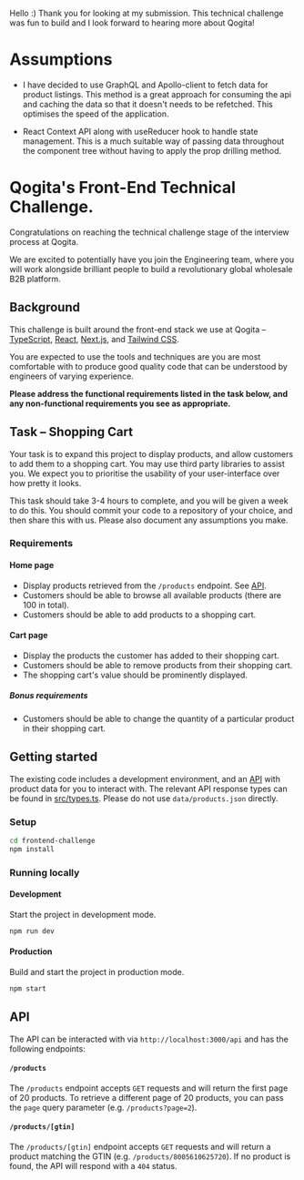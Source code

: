 Hello :) Thank you for looking at my submission. This technical challenge was fun to build and I look forward to hearing more about Qogita!

# Assumptions

- I have decided to use GraphQL and Apollo-client to fetch data for product listings. This method is a great approach for consuming the api and caching the data so that it doesn't needs to be refetched. This optimises the speed of the application.

- React Context API along with useReducer hook to handle state management. This is a much suitable way of passing data throughout the component tree without having to apply the prop drilling method.

# Qogita's Front-End Technical Challenge.

Congratulations on reaching the technical challenge stage of the interview process at Qogita.

We are excited to potentially have you join the Engineering team, where you will work alongside brilliant people to build a revolutionary global wholesale B2B platform.

## Background

This challenge is built around the front-end stack we use at Qogita – [TypeScript](https://www.typescriptlang.org/), [React](https://reactjs.org/), [Next.js](https://nextjs.org/), and [Tailwind CSS](https://tailwindcss.com/).

You are expected to use the tools and techniques are you are most comfortable with to produce good quality code that can be understood by engineers of varying experience.

**Please address the functional requirements listed in the task below, and any non-functional requirements you see as appropriate.**

## Task – Shopping Cart

Your task is to expand this project to display products, and allow customers to add them to a shopping cart. You may use third party libraries to assist you. We expect you to prioritise the usability of your user-interface over how pretty it looks.

This task should take 3-4 hours to complete, and you will be given a week to do this. You should commit your code to a repository of your choice, and then share this with us. Please also document any assumptions you make.

### Requirements

#### Home page

- Display products retrieved from the `/products` endpoint. See [API](#api).
- Customers should be able to browse all available products (there are 100 in total).
- Customers should be able to add products to a shopping cart.

#### Cart page

- Display the products the customer has added to their shopping cart.
- Customers should be able to remove products from their shopping cart.
- The shopping cart's value should be prominently displayed.

##### Bonus requirements

- Customers should be able to change the quantity of a particular product in their shopping cart.

## Getting started

The existing code includes a development environment, and an [API](#api) with product data for you to interact with. The relevant API response types can be found in [src/types.ts](src/types.ts). Please do not use `data/products.json` directly.

### Setup

```sh
cd frontend-challenge
npm install
```

### Running locally

#### Development

Start the project in development mode.

```sh
npm run dev
```

#### Production

Build and start the project in production mode.

```sh
npm start
```

## API

The API can be interacted with via `http://localhost:3000/api` and has the following endpoints:

#### `/products`

The `/products` endpoint accepts `GET` requests and will return the first page of 20 products. To retrieve a different page of 20 products, you can pass the `page` query parameter (e.g. `/products?page=2`).

#### `/products/[gtin]`

The `/products/[gtin]` endpoint accepts `GET` requests and will return a product matching the GTIN (e.g. `/products/8005610625720`). If no product is found, the API will respond with a `404` status.
